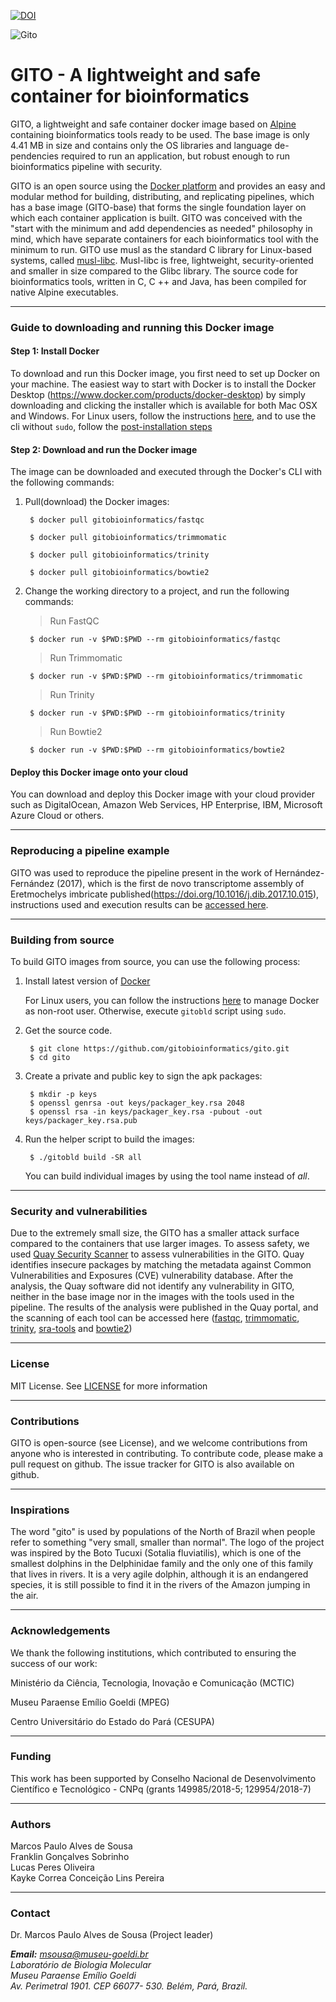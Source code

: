 [![DOI](https://zenodo.org/badge/DOI/10.5281/zenodo.2529383.svg)](https://doi.org/10.5281/zenodo.2529383)

![Gito](https://raw.githubusercontent.com/gitobioinformatics/gito/master/gito.png)

# GITO - A lightweight and safe container for bioinformatics

GITO, a lightweight and safe container docker image based on [Alpine](https://alpinelinux.org) containing bioinformatics tools ready to be used. The base image is only 4.41 MB in size and contains only the OS libraries and language de-pendencies required to run an application, but robust enough to run bioinformatics pipeline with security.

GITO is an open source using the [Docker platform](https://www.docker.com) and provides an easy and modular method for building, distributing, and replicating pipelines, which has a base image (GITO-base) that forms the single foundation layer on which each container application is built.
GITO was conceived with the "start with the minimum and add dependencies as needed" philosophy in mind, which have separate containers for each bioinformatics tool with the minimum to run. GITO use musl as the standard C library for Linux-based systems, 
called [musl-libc](https://www.musl-libc.org). Musl-libc is free, lightweight, security-oriented and smaller in size compared to 
the Glibc library. The source code for bioinformatics tools, written in C, C ++ and Java, has been compiled for native Alpine executables.

---

### Guide to downloading and running this Docker image
#### Step 1: Install Docker

To download and run this Docker image, you first need to set up Docker on your machine. The easiest way to start with Docker is to install the Docker Desktop (https://www.docker.com/products/docker-desktop) by simply downloading and clicking the installer which is available for both Mac OSX and Windows. For Linux users, follow the instructions [here](https://docs.docker.com/install), and to use the cli without `sudo`, follow the [post-installation steps](https://docs.docker.com/install/linux/linux-postinstall)

#### Step 2: Download and run the Docker image

The image can be downloaded and executed through the Docker's CLI with the following commands:

   1.  Pull(download) the Docker images:
   
        
        ```
         $ docker pull gitobioinformatics/fastqc
        ```
        
        ```
         $ docker pull gitobioinformatics/trimmomatic
        ```
        
        ```
         $ docker pull gitobioinformatics/trinity
        ```
        
        ```
         $ docker pull gitobioinformatics/bowtie2
        ```


   2.  Change the working directory to a project, and run the following commands:
   
       > Run FastQC
       
        ```
         $ docker run -v $PWD:$PWD --rm gitobioinformatics/fastqc
        ```

       > Run Trimmomatic
       
        ```
         $ docker run -v $PWD:$PWD --rm gitobioinformatics/trimmomatic
        ```

       > Run Trinity
       
        ```
         $ docker run -v $PWD:$PWD --rm gitobioinformatics/trinity
        ```

       > Run Bowtie2
       
        ```
         $ docker run -v $PWD:$PWD --rm gitobioinformatics/bowtie2
        ```


#### Deploy this Docker image onto your cloud
You can download and deploy this Docker image with your cloud provider such as DigitalOcean, Amazon Web Services, HP Enterprise, IBM, Microsoft Azure Cloud or others.



---------------------------------------------------------------------------------------------------------------------------------------------------------------------------------------

### Reproducing a pipeline example
GITO was used to reproduce the pipeline present in the work of Hernández-Fernández (2017), which is the first de novo transcriptome assembly of Eretmochelys imbricate published(https://doi.org/10.1016/j.dib.2017.10.015), instructions used and execution results can be [accessed here](https://github.com/gitobioinformatics/gito/tree/master/examples/eretmochelys_imbricata).

---

### Building from source
To build GITO images from source, you can use the following process:

1. Install latest version of [Docker](https://docs.docker.com/install)

   For Linux users, you can follow the instructions [here](https://docs.docker.com/install/linux/linux-postinstall/) to manage Docker as non-root user. Otherwise, execute `gitobld` script using `sudo`.

2. Get the source code.
   ```
    $ git clone https://github.com/gitobioinformatics/gito.git
    $ cd gito
   ```

3. Create a private and public key to sign the apk packages:
   ```
    $ mkdir -p keys
    $ openssl genrsa -out keys/packager_key.rsa 2048
    $ openssl rsa -in keys/packager_key.rsa -pubout -out keys/packager_key.rsa.pub
   ```

4. Run the helper script to build the images:
   ```
    $ ./gitobld build -SR all
   ```

   You can build individual images by using the tool name instead of _all_.

---

### Security and vulnerabilities

Due to the extremely small size, the GITO has a smaller attack surface compared to the containers that use larger images. To assess safety, we used [Quay Security Scanner](https://quay.io) to assess vulnerabilities in the GITO. Quay identifies insecure packages by matching the metadata against Common Vulnerabilities and Exposures (CVE) vulnerability database. After the analysis, the Quay software did not identify any vulnerability in GITO, neither in the base image nor in the images with the tools used in the pipeline. The results of the analysis were published in the Quay portal, and the scanning of each tool can be accessed here ([fastqc](https://quay.io/repository/gitobioinformatics/fastqc?tab=tags), [trimmomatic](https://quay.io/repository/gitobioinformatics/trimmomatic?tab=tags), [trinity](https://quay.io/repository/gitobioinformatics/trinity?tab=tags), [sra-tools](https://quay.io/repository/gitobioinformatics/sra-tools?tab=tags) and [bowtie2](https://quay.io/repository/gitobioinformatics/bowtie2?tab=tags))

---

### License

MIT License. See [LICENSE](https://github.com/gitobioinformatics/gito/blob/master/LICENSE) for more information

---

### Contributions
GITO is open-source (see License), and we welcome contributions from anyone who is interested in contributing. To contribute code, please make a pull request on github. The issue tracker for GITO is also available on github.

---------------------------------------------------------------------------------------------------------------------------------------------------------------------------------------
### Inspirations
The word "gito" is used by populations of the North of Brazil when people refer to something "very small, smaller than normal".
The logo of the project was inspired by the Boto Tucuxi (Sotalia fluviatilis), which is one of the smallest dolphins in the Delphinidae family and the only one of this family that lives in rivers. It is a very agile dolphin, although it is an endangered species, it is still possible to find it in the rivers of the Amazon jumping in the air.

---------------------------------------------------------------------------------------------------------------------------------------------------------------------------------------
### Acknowledgements
We thank the following institutions, which contributed to ensuring the success of our work:<br>

Ministério da Ciência, Tecnologia, Inovação e Comunicação (MCTIC)
    
Museu Paraense Emílio Goeldi (MPEG)
    
Centro Universitário do Estado do Pará (CESUPA)

---------------------------------------------------------------------------------------------------------------------------------------------------------------------------------------
### Funding
This work has been supported by Conselho Nacional de Desenvolvimento Científico e Tecnológico - CNPq (grants 149985/2018-5; 129954/2018-7)

---------------------------------------------------------------------------------------------------------------------------------------------------------------------------------------
### Authors
 Marcos Paulo Alves de Sousa<br>
 Franklin Gonçalves Sobrinho <br>
 Lucas Peres Oliveira <br>
 Kayke Correa Conceição Lins Pereira
 
 ---------------------------------------------------------------------------------------------------------------------------------------------------------------------------------------
 ### Contact
 Dr. Marcos Paulo Alves de Sousa (Project leader)<br>
 
 <i><b>Email:</b> msousa@museu-goeldi.br<br>
 Laboratório de Biologia Molecular<br>
 Museu Paraense Emílio Goeldi<br>
 Av. Perimetral 1901. CEP 66077- 530. Belém, Pará, Brazil.</i>
